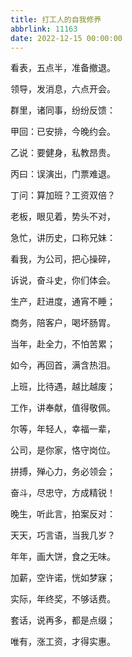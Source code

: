 ```yaml
---
title: 打工人的自我修养
abbrlink: 11163
date: 2022-12-15 00:00:00
---
```


看表，五点半，准备撤退。

领导，发消息，六点开会。

群里，诸同事，纷纷反馈：

甲回：已安排，今晚约会。

乙说：要健身，私教昂贵。

丙曰：误演出，门票难退。

丁问：算加班？工资双倍？

老板，眼见着，势头不对，

急忙，讲历史，口称兄妹：

看我，为公司，把心操碎，

诉说，奋斗史，你们体会。

生产，赶进度，通宵不睡；

商务，陪客户，喝坏肠胃。

当年，赴全力，不怕苦累；

如今，再回首，满含热泪。

上班，比待遇，越比越废；

工作，讲奉献，值得敬佩。

尔等，年轻人，幸福一辈，

公司，是你家，恪守岗位。

拼搏，殚心力，务必领会；

奋斗，尽忠守，方成精锐！

晚生，听此言，拍案反对：

天天，巧言语，当我几岁？

年年，画大饼，食之无味。

加薪，空许诺，恍如梦寐；

实际，年终奖，不够话费。

套话，说再多，都是点缀；

唯有，涨工资，才得实惠。